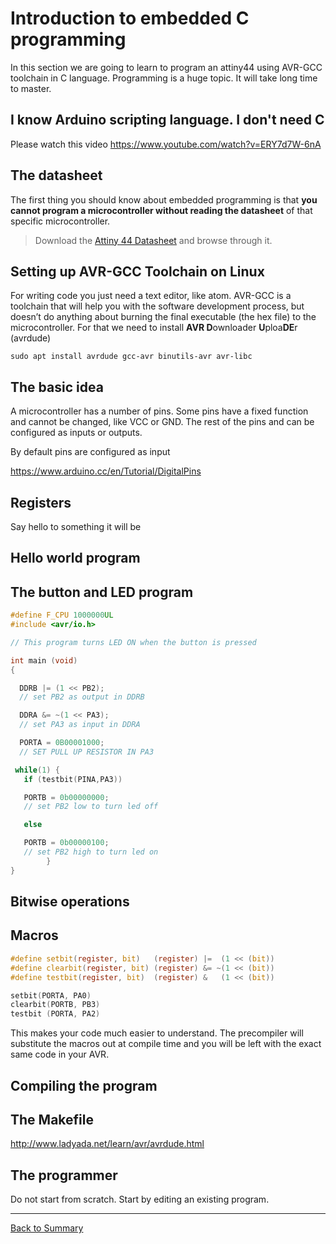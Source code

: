 # Introduction to embedded C programming

In this section we are going to learn to program an attiny44 using AVR-GCC toolchain in C language. Programming is a huge topic. It will take long time to master.

## I know Arduino scripting language. I don't need C
Please watch this video https://www.youtube.com/watch?v=ERY7d7W-6nA

## The datasheet
The first thing you should know about embedded programming is that **you cannot program a microcontroller without reading the datasheet** of that specific microcontroller.

> Download the [Attiny 44 Datasheet](http://www.atmel.com/images/doc8006.pdf) and browse through it.

## Setting up AVR-GCC Toolchain on Linux
For writing code you just need a text editor, like atom. AVR-GCC is a toolchain that will help you with the software development process, but doesn’t do anything about burning the final executable (the hex file) to the microcontroller. For that we need to install **AVR D**ownloader **U**ploa**DE**r (avrdude)

`sudo apt install avrdude gcc-avr binutils-avr avr-libc`

## The basic idea
A microcontroller has a number of pins. Some pins have a fixed function and cannot be changed, like VCC or GND. The rest of the pins and can be configured as inputs or outputs.

By default pins are configured as input

https://www.arduino.cc/en/Tutorial/DigitalPins

## Registers
Say hello to something it will be

## Hello world program


## The button and LED program

```C
#define F_CPU 1000000UL
#include <avr/io.h>

// This program turns LED ON when the button is pressed

int main (void)
{

  DDRB |= (1 << PB2);
  // set PB2 as output in DDRB

  DDRA &= ~(1 << PA3);
  // set PA3 as input in DDRA

  PORTA = 0B00001000;
  // SET PULL UP RESISTOR IN PA3

 while(1) {
   if (testbit(PINA,PA3))  

   PORTB = 0b00000000;
   // set PB2 low to turn led off

   else

   PORTB = 0b00000100;
   // set PB2 high to turn led on
        }
}
```
## Bitwise operations

## Macros
```C
#define setbit(register, bit)   (register) |=  (1 << (bit))
#define clearbit(register, bit) (register) &= ~(1 << (bit))
#define testbit(register, bit)  (register) &   (1 << (bit))
```
```C
setbit(PORTA, PA0)
clearbit(PORTB, PB3)
testbit (PORTA, PA2)
```
This makes your code much easier to understand. The precompiler will substitute the macros out at compile time and you will be left with the exact same code in your AVR.

## Compiling the program

## The Makefile

http://www.ladyada.net/learn/avr/avrdude.html

## The programmer


Do not start from scratch. Start by editing an existing program.



---
[Back to Summary](../summary.md)
